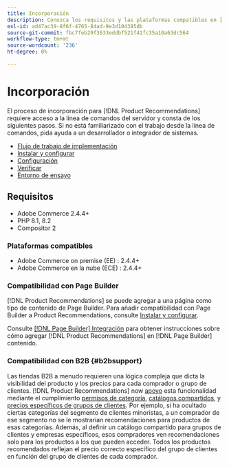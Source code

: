 ```yaml
---
title: Incorporación
description: Conozca los requisitos y las plataformas compatibles en [!DNL Product Recommendations].
exl-id: ad47ac39-8f6f-4765-84ad-9e3d104385db
source-git-commit: fbc7feb29f3633eddbf521f41fc35a10a63dc564
workflow-type: tm+mt
source-wordcount: '236'
ht-degree: 0%

---
```


# Incorporación

El proceso de incorporación para [!DNL Product Recommendations] requiere acceso a la línea de comandos del servidor y consta de los siguientes pasos. Si no está familiarizado con el trabajo desde la línea de comandos, pida ayuda a un desarrollador o integrador de sistemas.

- [Flujo de trabajo de implementación](implementation-workflow.md)
- [Instalar y configurar](install-configure.md)
- [Configuración](settings.md)
- [Verificar](verify.md)
- [Entorno de ensayo](staging-environment.md)

## Requisitos

- Adobe Commerce 2.4.4+
- PHP 8.1, 8.2
- Compositor 2

### Plataformas compatibles

- Adobe Commerce on premise (EE) : 2.4.4+
- Adobe Commerce en la nube (ECE) : 2.4.4+

### Compatibilidad con Page Builder

[!DNL Product Recommendations] se puede agregar a una página como tipo de contenido de Page Builder. Para añadir compatibilidad con Page Builder a Product Recommendations, consulte [Instalar y configurar](install-configure.md).

Consulte [[!DNL Page Builder] Integración](page-builder.md) para obtener instrucciones sobre cómo agregar [!DNL Product Recommendations] en [!DNL Page Builder] contenido.

### Compatibilidad con B2B {#b2bsupport}

Las tiendas B2B a menudo requieren una lógica compleja que dicta la visibilidad del producto y los precios para cada comprador o grupo de clientes. [!DNL Product Recommendations] now [apoyo](release-notes.md) esta funcionalidad mediante el cumplimiento [permisos de categoría](https://experienceleague.adobe.com/docs/commerce-admin/catalog/categories/category-permissions.html), [catálogos compartidos](https://experienceleague.adobe.com/docs/commerce-admin/b2b/shared-catalogs/catalog-shared.html), y [precios específicos de grupos de clientes](https://experienceleague.adobe.com/docs/commerce-admin/catalog/products/pricing/pricing-advanced.html). Por ejemplo, si ha ocultado ciertas categorías del segmento de clientes minoristas, a un comprador de ese segmento no se le mostrarían recomendaciones para productos de esas categorías. Además, al definir un catálogo compartido para grupos de clientes y empresas específicos, esos compradores ven recomendaciones solo para los productos a los que pueden acceder. Todos los productos recomendados reflejan el precio correcto específico del grupo de clientes en función del grupo de clientes de cada comprador.
